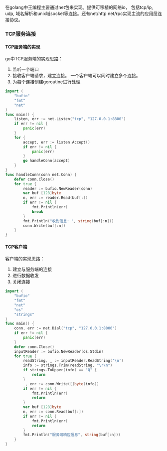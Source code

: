 在golang中王编程主要通过net包来实现。提供可移植的网络io， 包括tcp/ip, udp, 域名解析和unix域socket等连接。还有net/http net/rpc实现主流的应用层连接协议。

### TCP服务连接

#### TCP服务端的实现

go中TCP服务端的实现思路：

1. 监听一个端口
2. 接收客户端请求，建立连接。 一个客户端可以同时建立多个连接。
3. 为每个连接创建goroutine进行处理

```go
import (
	"bufio"
	"fmt"
	"net"
)
func main() {
	listen, err := net.Listen("tcp", "127.0.0.1:8800")
	if err != nil {
		panic(err)
	}
	for {
		accept, err := listen.Accept()
		if err != nil {
			panic(err)
		}
		go handleConn(accept)
	}
}
func handleConn(conn net.Conn) {
	defer conn.Close()
	for true {
		reader := bufio.NewReader(conn)
		var buf [128]byte
		n, err := reader.Read(buf[:])
		if err != nil {
			fmt.Println(err)
			break
		}
		fmt.Println("收到信息: ", string(buf[:n]))
		conn.Write(buf[:n])
	}
}

```



#### TCP客户端

客户端的实现思路：

1. 建立与服务端的连接
2. 进行数据收发
3. 关闭连接

```go
import (
	"bufio"
	"fmt"
	"net"
	"os"
	"strings"
)
func main() {
	conn, err := net.Dial("tcp", "127.0.0.1:8800")
	if err != nil {
		panic(err)
	}
	defer conn.Close()
	inputReader := bufio.NewReader(os.Stdin)
	for true {
		readString, _ := inputReader.ReadString('\n')
		info := strings.Trim(readString, "\r\n")
		if strings.ToUpper(info) == "Q" {
			return
		}
		_, err := conn.Write([]byte(info))
		if err != nil {
			fmt.Println(err)
			return
		}
		var buf [128]byte
		n, err := conn.Read(buf[:])
		if err != nil {
			fmt.Println(err)
			return
		}
		fmt.Println("服务端响应信息", string(buf[:n]))
	}
}
```

